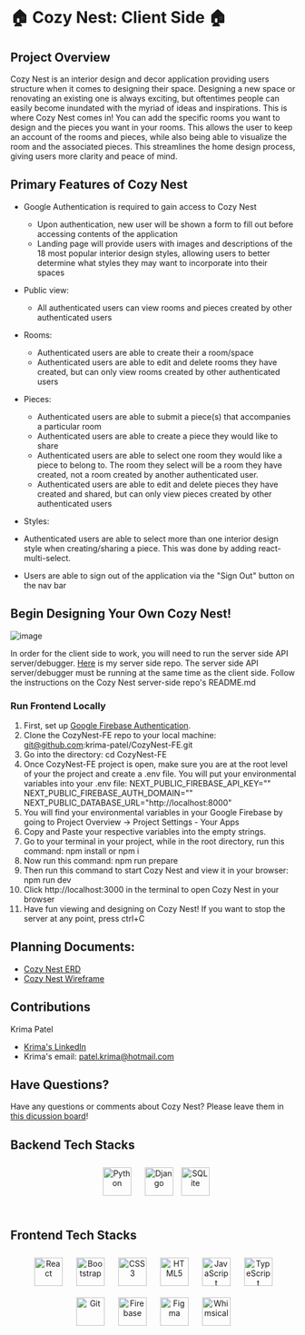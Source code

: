 
# 🏠 Cozy Nest: Client Side 🏠
## Project Overview
Cozy Nest is an interior design and decor application providing users structure when it comes to designing their space. Designing a new space or renovating an existing one is always exciting, but oftentimes people can easily become inundated with the myriad of ideas and inspirations. This is where Cozy Nest comes in! You can add the specific rooms you want to design and the pieces you want in your rooms. This allows the user to keep an account of the rooms and pieces, while also being able to visualize the room and the associated pieces. This streamlines the home design process, giving users more clarity and peace of mind.

## Primary Features of Cozy Nest

* Google Authentication is required to gain access to Cozy Nest
  * Upon authentication, new user will be shown a form to fill out before accessing contents of the application
  * Landing page will provide users with images and descriptions of the 18 most popular interior design styles, allowing users to better determine what styles they may want to incorporate into their spaces

* Public view: 
  * All authenticated users can view rooms and pieces created by other authenticated users

* Rooms:
  * Authenticated users are able to create their a room/space
  * Authenticated users are able to edit and delete rooms they have created, but can only view rooms created by other authenticated users

* Pieces:
  * Authenticated users are able to submit a piece(s) that accompanies a particular room
  * Authenticated users are able to create a piece they would like to share
  * Authenticated users are able to select one room they would like a piece to belong to. The room they select will be a room they have created, not a room created by another authenticated user.
  * Authenticated users are able to edit and delete pieces they have created and shared, but can only view pieces created by other authenticated users
  
 * Styles:
  * Authenticated users are able to select more than one interior design style when creating/sharing a piece. This was done by adding react-multi-select.
  

* Users are able to sign out of the application via the "Sign Out" button on the nav bar

## Begin Designing Your Own Cozy Nest!

![image](https://user-images.githubusercontent.com/102260648/226734908-87d233fa-a917-471d-bab4-3c5c2b90e16e.png)

In order for the client side to work, you will need to run the server side API server/debugger. [Here](https://github.com/krima-patel/CozyNest-BE) is my server side repo. The server side API server/debugger must be running at the same time as the client side. Follow the instructions on the Cozy Nest server-side repo's README.md

### Run Frontend Locally
1. First, set up [Google Firebase Authentication](https://firebase.google.com/).
2. Clone the CozyNest-FE repo to your local machine:
git@github.com:krima-patel/CozyNest-FE.git
3. Go into the directory:
cd CozyNest-FE
4. Once CozyNest-FE project is open, make sure you are at the root level of your the project and create a .env file. You will put your environmental variables into your .env file:
NEXT_PUBLIC_FIREBASE_API_KEY=""
NEXT_PUBLIC_FIREBASE_AUTH_DOMAIN=""
NEXT_PUBLIC_DATABASE_URL="http://localhost:8000"
5. You will find your environmental variables in your Google Firebase by going to Project Overview -> Project Settings - Your Apps
6. Copy and Paste your respective variables into the empty strings.
7. Go to your terminal in your project, while in the root directory, run this command:
npm install or npm i
8. Now run this command:
npm run prepare
9. Then run this command to start Cozy Nest and view it in your browser:
npm run dev
10. Click http://localhost:3000 in the terminal to open Cozy Nest in your browser
11. Have fun viewing and designing on Cozy Nest! If you want to stop the server at any point, press ctrl+C

## Planning Documents:
- [Cozy Nest ERD](https://dbdiagram.io/d/63de819e296d97641d7e7174)
- [Cozy Nest Wireframe](https://whimsical.com/krima-s-cozynest-wireframe-GuLoPWBKnZSPUK3dahrGRd)

## Contributions

Krima Patel
- [Krima's LinkedIn](https://www.linkedin.com/in/krima-patel/)
- Krima's email: patel.krima@hotmail.com
## Have Questions?

Have any questions or comments about Cozy Nest? Please leave them in [this dicussion board](https://github.com/krima-patel/CozyNest-FE/discussions)!

## Backend Tech Stacks
<div align="center">  
<a href="https://www.python.org/" target="_blank"><img style="margin: 10px" src="https://profilinator.rishav.dev/skills-assets/python-original.svg" alt="Python" height="50" /></a>  
<a href="https://www.djangoproject.com/" target="_blank"><img style="margin: 10px" src="https://profilinator.rishav.dev/skills-assets/django-original.svg" alt="Django" height="50" /></a>
<a href="https://sqlite.org/index.html" targert="_blank"><img style="margin 10px" src="https://user-images.githubusercontent.com/33158051/103467186-7b6a8900-4d1a-11eb-9907-491064bc8458.png" alt="SQLite" height="50" /></a>
</div>

</td><td valign="top" width="33%">

<br/>
  
## Frontend Tech Stacks
<div align="center">  
<a href="https://reactjs.org/" target="_blank"><img style="margin: 10px" src="https://profilinator.rishav.dev/skills-assets/react-original-wordmark.svg" alt="React" height="50" /></a>  
<a href="https://getbootstrap.com/docs/3.4/javascript/" target="_blank"><img style="margin: 10px" src="https://profilinator.rishav.dev/skills-assets/bootstrap-plain.svg" alt="Bootstrap" height="50" /></a>  
<a href="https://www.w3schools.com/css/" target="_blank"><img style="margin: 10px" src="https://profilinator.rishav.dev/skills-assets/css3-original-wordmark.svg" alt="CSS3" height="50" /></a>  
<a href="https://en.wikipedia.org/wiki/HTML5" target="_blank"><img style="margin: 10px" src="https://profilinator.rishav.dev/skills-assets/html5-original-wordmark.svg" alt="HTML5" height="50" /></a>  
<a href="https://www.javascript.com/" target="_blank"><img style="margin: 10px" src="https://profilinator.rishav.dev/skills-assets/javascript-original.svg" alt="JavaScript" height="50" /></a>  
<a href="https://www.typescriptlang.org/" target="_blank"><img style="margin: 10px" src="https://profilinator.rishav.dev/skills-assets/typescript-original.svg" alt="TypeScript" height="50" /></a>  
<a href="https://github.com/" target="_blank"><img style="margin: 10px" src="https://profilinator.rishav.dev/skills-assets/git-scm-icon.svg" alt="Git" height="50" /></a>  
<a href="https://firebase.google.com/" target="_blank"><img style="margin: 10px" src="https://profilinator.rishav.dev/skills-assets/firebase.png" alt="Firebase" height="50" /></a>  
<a href="https://www.figma.com/" target="_blank"><img style="margin: 10px" src="https://profilinator.rishav.dev/skills-assets/figma-icon.svg" alt="Figma" height="50" /></a>
<a href="https://whimsical.com/" target="_blank"><img style="margin: 10px" src="https://www.freelogovectors.net/wp-content/uploads/2021/07/whimsical_logo-freelogovectors.net_.png" alt="Whimsical" height="50" /></a>
</div>

</td><td valign="top" width="33%">
